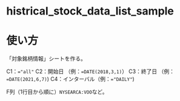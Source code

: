 # histrical_stock_data_list_sample

# 使い方
「対象銘柄情報」シートを作る。

C1：`="all"`
C2：開始日 （例：`=DATE(2018,3,1)`）
C3：終了日 （例：`=DATE(2021,6,7)`)
C4：インターバル（例：`="DAILY"`)

F列（1行目から順に）`NYSEARCA:VOO`など。
